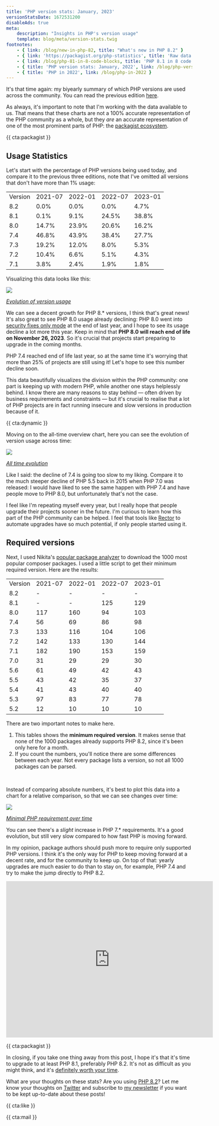 ```yaml
---
title: 'PHP version stats: January, 2023'
versionStatsDate: 1672531200
disableAds: true
meta:
    description: "Insights in PHP's version usage"
    template: blog/meta/version-stats.twig
footnotes:
    - { link: /blog/new-in-php-82, title: "What's new in PHP 8.2" }
    - { link: 'https://packagist.org/php-statistics', title: 'Raw data from packagist' }
    - { link: /blog/php-81-in-8-code-blocks, title: 'PHP 8.1 in 8 code blocks' }
    - { title: 'PHP version stats: January, 2022', link: /blog/php-version-stats-january-2022 }
    - { title: 'PHP in 2022', link: /blog/php-in-2022 }
---
```


It's that time again: my biyearly summary of which PHP versions are used across the community. You can read the previous edition [here](/blog/php-version-stats-july-2022).

As always, it's important to note that I'm working with the data available to us. That means that these charts are not a 100% accurate representation of the PHP community as a whole, but they _are_ an accurate representation of one of the most prominent parts of PHP: the [packagist ecosystem](https://packagist.org/php-statistics).

{{ cta:packagist }}

## Usage Statistics

Let's start with the percentage of PHP versions being used today, and compare it to the previous three editions, note that I've omitted all versions that don't have more than 1% usage:


<div class="table-container">
<table>

<tr class="table-head">
    <td>Version</td>
    <td>2021-07</td>
    <td>2022-01</td>
    <td>2022-07</td>
    <td>2023-01</td>
</tr>

<tr>
    <td>8.2</td>
    <td>0.0%</td>
    <td>0.0%</td>
    <td>0.0%</td>
    <td>4.7%</td>
</tr>

<tr>
    <td>8.1</td>
    <td>0.1%</td>
    <td>9.1%</td>
    <td>24.5%</td>
    <td>38.8%</td>
</tr>

<tr>
    <td>8.0</td>
    <td>14.7%</td>
    <td>23.9%</td>
    <td>20.6%</td>
    <td>16.2%</td>
</tr>

<tr>
    <td>7.4</td>
    <td>46.8%</td>
    <td>43.9%</td>
    <td>38.4%</td>
    <td>27.7%</td>
</tr>

<tr>
    <td>7.3</td>
    <td>19.2%</td>
    <td>12.0%</td>
    <td>8.0%</td>
    <td>5.3%</td>
</tr>

<tr>
    <td>7.2</td>
    <td>10.4%</td>
    <td>6.6%</td>
    <td>5.1%</td>
    <td>4.3%</td>
</tr>

<tr>
    <td>7.1</td>
    <td>3.8%</td>
    <td>2.4%</td>
    <td>1.9%</td>
    <td>1.8%</td>
</tr>

</table>
</div>

Visualizing this data looks like this:

<div class="image-noborder image-wide"></div>

[![](/img/blog/version-stats/2023-jan-01.svg)](/img/blog/version-stats/2023-jan-01.svg)

<em class="center small">[Evolution of version usage](/img/blog/version-stats/2023-jan-01.svg)</em>

We can see a decent growth for PHP 8.* versions, I think that's great news! It's also great to see PHP 8.0 usage already declining: PHP 8.0 went into [security fixes only mode](https://www.php.net/supported-versions.php) at the end of last year, and I hope to see its usage decline a lot more this year. Keep in mind that **PHP 8.0 will reach end of life on November 26, 2023**. So it's crucial that projects start preparing to upgrade in the coming months. 

PHP 7.4 reached end of life last year, so at the same time it's worrying that more than 25% of projects are still using it! Let's hope to see this number decline soon.

This data beautifully visualizes the division within the PHP community: one part is keeping up with modern PHP, while another one stays helplessly behind. I know there are many reasons to stay behind — often driven by business requirements and constraints — but it's crucial to realise that a lot of PHP projects are in fact running insecure and slow versions in production because of it.

{{ cta:dynamic }}

Moving on to the all-time overview chart, here you can see the evolution of version usage across time:

<div class="image-noborder image-wide"></div>

[![](/img/blog/version-stats/2023-jan-02.svg)](/img/blog/version-stats/2023-jan-02.svg)

<em class="center small">[All time evolution](/img/blog/version-stats/2023-jan-02.svg)</em>

Like I said: the decline of 7.4 is going too slow to my liking. Compare it to the much steeper decline of PHP 5.5 back in 2015 when PHP 7.0 was released: I would have liked to see the same happen with PHP 7.4 and have people move to PHP 8.0, but unfortunately that's not the case.

I feel like I'm repeating myself every year, but I really hope that people upgrade their projects sooner in the future. I'm curious to learn how this part of the PHP community can be helped. I feel that tools like [Rector](https://getrector.org/) to automate upgrades have so much potential, if only people started using it.

## Required versions

Next, I used Nikita's [popular package analyzer](*https://github.com/nikic/popular-package-analysis) to download the 1000 most popular composer packages. I used a little script to get their minimum required version. Here are the results:

<div class="table-container">
<table>

<tr class="table-head">
    <td>Version</td>
    <td>2021-07</td>
    <td>2022-01</td>
    <td>2022-07</td>
    <td>2023-01</td>
</tr>

<tr>
    <td>8.2</td>
    <td>-</td>
    <td>-</td>
    <td>-</td>
    <td>-</td>
</tr>

<tr>
    <td>8.1</td>
    <td>-</td>
    <td>-</td>
    <td>125</td>
    <td>129</td>
</tr>

<tr>
    <td>8.0</td>
    <td>117</td>
    <td>160</td>
    <td>94</td>
    <td>103</td>
</tr>

<tr>
    <td>7.4</td>
    <td>56</td>
    <td>69</td>
    <td>86</td>
    <td>98</td>
</tr>

<tr>
    <td>7.3</td>
    <td>133</td>
    <td>116</td>
    <td>104</td>
    <td>106</td>
</tr>

<tr>
    <td>7.2</td>
    <td>142</td>
    <td>133</td>
    <td>130</td>
    <td>144</td>
</tr>

<tr>
    <td>7.1</td>
    <td>182</td>
    <td>190</td>
    <td>153</td>
    <td>159</td>
</tr>

<tr>
    <td>7.0</td>
    <td>31</td>
    <td>29</td>
    <td>29</td>
    <td>30</td>
</tr>

<tr>
    <td>5.6</td>
    <td>61</td>
    <td>49</td>
    <td>42</td>
    <td>43</td>
</tr>

<tr>
    <td>5.5</td>
    <td>43</td>
    <td>42</td>
    <td>35</td>
    <td>37</td>
</tr>

<tr>
    <td>5.4</td>
    <td>41</td>
    <td>43</td>
    <td>40</td>
    <td>40</td>
</tr>

<tr>
    <td>5.3</td>
    <td>97</td>
    <td>83</td>
    <td>77</td>
    <td>78</td>
</tr>

<tr>
    <td>5.2</td>
    <td>12</td>
    <td>10</td>
    <td>10</td>
    <td>10</td>
</tr>

</table>
</div>

There are two important notes to make here.

1. This tables shows the **minimum required version**. It makes sense that none of the 1000 packages already supports PHP 8.2, since it's been only here for a month.
2. If you count the numbers, you'll notice there are some differences between each year. Not every package lists a version, so not all 1000 packages can be parsed.

<br>

Instead of comparing absolute numbers, it's best to plot this data into a chart for a relative comparison, so that we can see changes over time: 

<div class="image-noborder image-wide"></div>

[![](/img/blog/version-stats/2023-jan-03.svg)](/img/blog/version-stats/2023-jan-03.svg)

<em class="center small">[Minimal PHP requirement over time](/img/blog/version-stats/2023-jan-03.svg)</em>

You can see there's a _slight_ increase in PHP 7.* requirements. It's a good evolution, but still very slow compared to how fast PHP is moving forward.

In my opinion, package authors should push more to require only supported PHP versions. I think it's the only way for PHP to keep moving forward at a decent rate, and for the community to keep up. On top of that: yearly upgrades are much easier to do than to stay on, for example, PHP 7.4 and try to make the jump directly to PHP 8.2.

<p>
<iframe width="560" height="422" src="https://www.youtube.com/embed/z0Tzb6SVwr4" title="YouTube video player" frameborder="0" allow="accelerometer; autoplay; clipboard-write; encrypted-media; gyroscope; picture-in-picture" allowfullscreen></iframe>
</p>

{{ cta:packagist }}

In closing, if you take one thing away from this post, I hope it's that it's time to upgrade to at least PHP 8.1, preferably PHP 8.2. It's not as difficult as you might think, and it's [definitely worth your time](/blog/a-storm-in-a-glass-of-water).

What are your thoughts on these stats? Are you using [PHP 8.2](/blog/new-in-php-82)? Let me know your thoughts on [Twitter](*https://twitter.com/brendt_gd) and subscribe to [my newsletter](/newsletter/subscribe) if you want to be kept up-to-date about these posts!

{{ cta:like }}

{{ cta:mail }}
